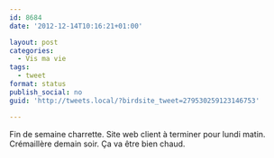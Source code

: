 ```yaml
---
id: 8684
date: '2012-12-14T10:16:21+01:00'

layout: post
categories:
  - Vis ma vie
tags:
  - tweet
format: status
publish_social: no
guid: 'http://tweets.local/?birdsite_tweet=279530259123146753'

---
```


Fin de semaine charrette. Site web client à terminer pour lundi matin. Crémaillère demain soir. Ça va être bien chaud.